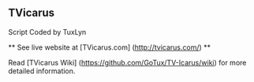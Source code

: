 ## TVicarus
Script Coded by TuxLyn

** See live website at [TVicarus.com] (http://tvicarus.com/) **

Read [TVicarus Wiki] (https://github.com/GoTux/TV-Icarus/wiki) for more detailed information.
